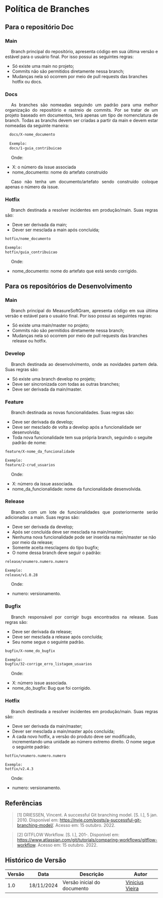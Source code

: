 # Política de Branches


## Para o repositório Doc

### Main
<p align="justify" style="text-indent: 20px">
    Branch principal do repositório, apresenta código em sua última versão e estável para o usuário final. Por isso possui as seguintes regras:
</p>

- Só existe uma main no projeto;
- Commits não são permitidos diretamente nessa branch;
- Mudanças nela só ocorrem por meio de pull requests das branches hotfix ou docs.

### Docs
<p align="justify" style="text-indent: 20px">
    As branches são nomeadas seguindo um padrão para uma melhor organização do repositório e rastreio de commits. Por se tratar de um projeto baseado em documentos, terá apenas um tipo de nomenclatura de branch. Todas as branchs devem ser criadas a partir da main e devem estar nomeadas da seguinte maneira:
</p>

```bash
  docs/X-nome_documento
  
  Exemplo: 
  docs/1-guia_contribuicao
```

<p align="justify" style="text-indent: 20px">
    Onde:
</p>

- X: o número da issue associada
- nome_documento: nome do artefato construído

<p align="justify" style="text-indent: 20px">
    Caso não tenha um documento/artefato sendo construído coloque apenas o número da issue.
</p>


### Hotfix
<p align="justify" style="text-indent: 20px">
    Branch destinada a resolver incidentes em produção/main. Suas regras são:
</p>

- Deve ser derivada da main;
- Dever ser mesclada a main após concluída;

```bash
hotfix/nome_documento

Exemplo:
hotfix/guia_contribuicao
``` 

<p align="justify" style="text-indent: 20px">
    Onde:
</p>

- nome_documento: nome do artefato que está sendo corrigido.

## Para os repositórios de Desenvolvimento

### Main

<p align="justify" style="text-indent: 20px">
    Branch principal do MeasureSoftGram, apresenta código em sua última versão e estável para o usuário final. Por isso possui as seguintes regras:
</p>

- Só existe uma main/master no projeto;
- Commits não são permitidos diretamente nessa branch;
- Mudanças nela só ocorrem por meio de pull requests das branches release ou hotfix.

### Develop

<p align="justify" style="text-indent: 20px">
    Branch destinada ao desenvolvimento, onde as novidades partem dela. Suas regras são:
</p>

- Só existe uma branch develop no projeto;
- Deve ser sincronizada com todas as outras branches;
- Deve ser derivada da main/master.


### Feature
<p align="justify" style="text-indent: 20px">
    Branch destinada as novas funcionalidades. Suas regras são:
</p>

- Deve ser derivada da develop;
- Deve ser mesclado de volta a develop após a funcionalidade ser desenvolvida;
- Toda nova funcionalidade tem sua própria branch, seguindo o seguite padrão de nome:

```bash
feature/X-nome_da_funcionalidade

Exemplo:
feature/2-crud_usuarios
```

<p align="justify" style="text-indent: 20px">
    Onde:
</p>

- X: número da issue associada.
- nome_da_funcionalidade: nome da funcionalidade desenvolvida.

### Release
<p align="justify" style="text-indent: 20px">
    Branch com um lote de funcionalidades que posteriormente serão adicionadas a main. Suas regras são:
</p>

- Deve ser derivada da develop;
- Após ser concluída deve ser mesclada na main/master;
- Nenhuma nova funcionalidade pode ser inserida na main/master se não por meio da release;
- Somente aceita mesclagens do tipo bugfix;
- O nome dessa branch deve seguir o padrão:

```bash
release/vnumero.numero.numero

Exemplo:
release/v1.0.28
```

<p align="justify" style="text-indent: 20px">
    Onde:
</p>

- numero: versionamento.

### Bugfix
<p align="justify" style="text-indent: 20px">
    Branch responsável por corrigir bugs encontrados na release. Suas regras são:
</p>

- Deve ser derivada da release;
- Deve ser mesclada a release após concluída;
- Seu nome segue o seguinte padrão.

```bash
bugfix/X-nome_do_bugfix

Exemplo:
bugfix/32-corrige_erro_listagem_usuarios
```

<p align="justify" style="text-indent: 20px">
    Onde:
</p>

- X: número issue associada.
- nome_do_bugfix: Bug que foi corrigido.

### Hotfix
<p align="justify" style="text-indent: 20px">
    Branch destinada a resolver incidentes em produção/main. Suas regras são:
</p>

- Deve ser derivada da main/master;
- Dever ser mesclada a main/master após concluída;
- A cada novo hotfix, a versão do produto deve ser modificado, incrementando uma unidade ao número extremo direito. O nome segue o seguinte padrão:

```bash
hotfix/vnumero.numero.numero

Exemplo:
hotfix/v2.4.3
``` 

<p align="justify" style="text-indent: 20px">
    Onde:
</p>

- numero: versionamento.

## Referências

> [1] DRIESSEN, Vincent. A successful Git branching model. [S. l.], 5 jan. 2010. Disponível em: <a href="https://nvie.com/posts/a-successful-git-branching-model/">https://nvie.com/posts/a-successful-git-branching-model/</a>. Acesso em: 15 outubro. 2022.

> [2] GITFLOW Workflow. [S. l.], 201-. Disponível em: <a href="https://www.atlassian.com/git/tutorials/comparing-workflows/gitflow-workflow">https://www.atlassian.com/git/tutorials/comparing-workflows/gitflow-workflow</a>. Acesso em: 15 outubro. 2022.

## Histórico de Versão

| Versão | Data       | Descrição                   | Autor                                                  |
| ------ | ---------- | --------------------------- | ------------------------------------------------------ |
| 1.0    | 18/11/2024 | Versão inicial do documento | [Vinicius Vieira](https://github.com/viniciusvieira00) |